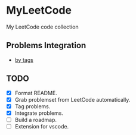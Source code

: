 # MyLeetCode
My LeetCode code collection

## Problems Integration

- [by tags](https://github.com/BjChacha/MyLeetCode/blob/main/Summary_by_tags.md.md)

## TODO

- [x] Format README.
- [x] Grab problemset from LeetCode automatically.
- [x] Tag problems.
- [x] Integrate problems.
- [ ] Build a roadmap.
- [ ] Extension for vscode. 